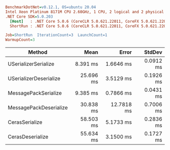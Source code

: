 ``` ini

BenchmarkDotNet=v0.12.1, OS=ubuntu 20.04
Intel Xeon Platinum 8171M CPU 2.60GHz, 1 CPU, 2 logical and 2 physical cores
.NET Core SDK=5.0.203
  [Host]   : .NET Core 5.0.6 (CoreCLR 5.0.621.22011, CoreFX 5.0.621.22011), X64 RyuJIT
  ShortRun : .NET Core 5.0.6 (CoreCLR 5.0.621.22011, CoreFX 5.0.621.22011), X64 RyuJIT

Job=ShortRun  IterationCount=3  LaunchCount=1  
WarmupCount=3  

```
|                 Method |      Mean |      Error |    StdDev |
|----------------------- |----------:|-----------:|----------:|
|   USerializerSerialize |  8.391 ms |  1.6646 ms | 0.0912 ms |
| USerializerDeserialize | 25.696 ms |  3.5129 ms | 0.1926 ms |
|   MessagePackSerialize |  9.385 ms |  0.7866 ms | 0.0431 ms |
| MessagePackDeserialize | 30.838 ms | 12.7818 ms | 0.7006 ms |
|         CerasSerialize | 58.503 ms |  5.1733 ms | 0.2836 ms |
|       CerasDeserialize | 55.634 ms |  3.1500 ms | 0.1727 ms |
